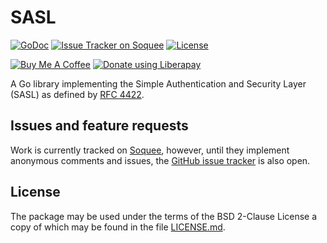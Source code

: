 # SASL

[![GoDoc](https://godoc.org/mellium.im/sasl?status.svg)](https://godoc.org/mellium.im/sasl)
[![Issue Tracker on Soquee][badge]][issues]
[![License](https://img.shields.io/badge/license-FreeBSD-blue.svg)](https://opensource.org/licenses/BSD-2-Clause)

[![Buy Me A Coffee](https://www.buymeacoffee.com/assets/img/custom_images/purple_img.png)](https://www.buymeacoffee.com/samwhited)
[![Donate using Liberapay](https://liberapay.com/assets/widgets/donate.svg)](https://liberapay.com/SamWhited)


A Go library implementing the Simple Authentication and Security Layer (SASL) as
defined by [RFC 4422][rfc4422].


## Issues and feature requests

Work is currently tracked on [Soquee][issues], however, until they implement
anonymous comments and issues, the [GitHub issue tracker] is also open.


## License

The package may be used under the terms of the BSD 2-Clause License a copy of
which may be found in the file [LICENSE.md][LICENSE].

[badge]: https://img.shields.io/badge/style-mellium%2fsasl-green.svg?longCache=true&style=popout-square&label=soquee
[issues]: https://www.soquee.net/issues/mellium/sasl
[rfc4422]: https://tools.ietf.org/html/rfc4422
[GitHub issue tracker]: https://github.com/mellium/sasl/issues
[LICENSE]: ./LICENSE.md

